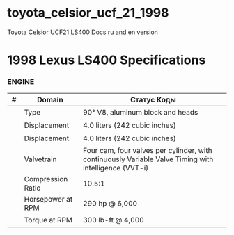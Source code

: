 # toyota_celsior_ucf_21_1998
Toyota Celsior UCF21 LS400 Docs ru and en version

# 1998 Lexus LS400 Specifications
### ENGINE
| #   | Domain                    | Статус Коды | 
| --- | ------------------------- | ------- |
| ㅤ   | Type              | 90° V8, aluminum block and heads |
| ㅤ   | Displacement              | 4.0 liters (242 cubic inches) |
| ㅤ   | Displacement              | 4.0 liters (242 cubic inches) |
| ㅤ   | Valvetrain              | 	Four cam, four valves per cylinder, with continuously Variable Valve Timing with intelligence (VVT-i) |
| ㅤ   | Compression Ratio       | 10.5:1 |
| ㅤ   | Horsepower at RPM       | 290 hp @ 6,000 |
| ㅤ   | Torque at RPM       | 300 lb-ft @ 4,000 |
